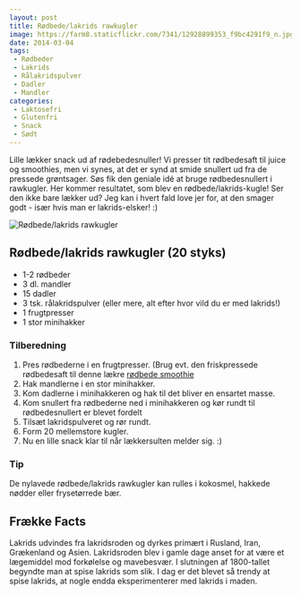 ```yaml
---
layout: post
title: Rødbede/lakrids rawkugler
image: https://farm8.staticflickr.com/7341/12928899353_f9bc4291f9_n.jpg
date: 2014-03-04
tags:
 - Rødbeder
 - Lakrids
 - Rålakridspulver
 - Dadler
 - Mandler
categories:
 - Laktosefri
 - Glutenfri
 - Snack
 - Sødt
---
```


Lille lækker snack ud af rødebedesnuller! Vi presser tit rødbedesaft til juice og smoothies, men vi synes, at det er synd at smide snullert ud fra de pressede grøntsager. Søs fik den geniale idé at bruge rødbedesnullert i rawkugler. Her kommer resultatet, som blev en rødbede/lakrids-kugle! Ser den ikke bare lækker ud? Jeg kan i hvert fald love jer for, at den smager godt - især hvis man er lakrids-elsker! :)

![Rødbede/lakrids rawkugler](https://farm8.staticflickr.com/7341/12928899353_f9bc4291f9_z.jpg)

## Rødbede/lakrids rawkugler (20 styks)

- 1-2 rødbeder 
- 3 dl. mandler
- 15 dadler
- 3 tsk. rålakridspulver (eller mere, alt efter hvor vild du er med lakrids!)
- 1 frugtpresser
- 1 stor minihakker

### Tilberedning

1. Pres rødbederne i en frugtpresser. (Brug evt. den friskpressede rødbedesaft til denne lækre [rødbede smoothie](http://www.femmefood.com/2013/10/raalaekker-roedbede-smoothie/)
2. Hak mandlerne i en stor minihakker.
3. Kom dadlerne i minihakkeren og hak til det bliver en ensartet masse.
4. Kom snullert fra rødbederne ned i minihakkeren og kør rundt til rødbedesnullert er blevet fordelt
5. Tilsæt lakridspulveret og rør rundt.
6. Form 20 mellemstore kugler.
7. Nu en lille snack klar til når lækkersulten melder sig. :)

### Tip

De nylavede rødbede/lakrids rawkugler kan rulles i kokosmel, hakkede nødder eller frysetørrede bær.


## Frække Facts

Lakrids udvindes fra lakridsroden og dyrkes primært i Rusland, Iran, Grækenland og Asien. Lakridsroden blev i gamle dage anset for at være et lægemiddel mod forkølelse og mavebesvær. I slutningen af 1800-tallet begyndte man at spise lakrids som slik. I dag er det blevet så trendy at spise lakrids, at nogle endda eksperimenterer med lakrids i maden. 
